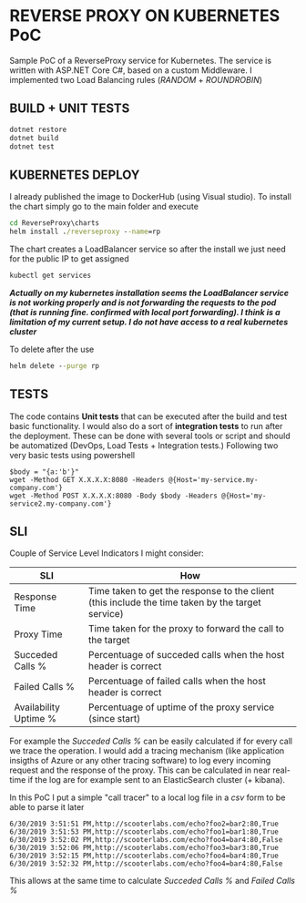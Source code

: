 # REVERSE PROXY ON KUBERNETES PoC

Sample PoC of a ReverseProxy service for Kubernetes.
The service is written with ASP.NET Core C#, based on a custom Middleware.
I implemented two Load Balancing rules (_RANDOM_ + _ROUNDROBIN_)

## BUILD + UNIT TESTS

```cmd
dotnet restore
dotnet build
dotnet test
```

## KUBERNETES DEPLOY

I already published the image to DockerHub (using Visual studio).
To install the chart simply go to the main folder and execute

```cmd
cd ReverseProxy\charts
helm install ./reverseproxy --name=rp
```

The chart creates a LoadBalancer service so after the install we just need for the public IP to get assigned

```cmd
kubectl get services
```

**_Actually on my kubernetes installation seems the LoadBalancer service is not working properly and is not forwarding the requests to the pod (that is running fine. confirmed with local port forwarding). I think is a limitation of my current setup. I do not have access to a real kubernetes cluster_**

To delete after the use

```cmd
helm delete --purge rp
```

## TESTS

The code contains **Unit tests** that can be executed after the build and test basic functionality.
I would also do a sort of **integration tests** to run after the deployment.
These can be done with several tools or script and should be automatized (DevOps, Load Tests + Integration tests.)
Following two very basic tests using powershell

```pshell
$body = "{a:'b'}"
wget -Method GET X.X.X.X:8080 -Headers @{Host='my-service.my-company.com'}
wget -Method POST X.X.X.X:8080 -Body $body -Headers @{Host='my-service2.my-company.com'}
```

## SLI

Couple of Service Level Indicators I might consider:

| SLI                   | How                                                                                              |
| --------------------- | ------------------------------------------------------------------------------------------------ |
| Response Time         | Time taken to get the response to the client (this include the time taken by the target service) |
| Proxy Time            | Time taken for the proxy to forward the call to the target                                       |
| Succeded Calls %      | Percentuage of succeded calls when the host header is correct                                    |
| Failed Calls %        | Percentuage of failed calls when the host header is correct                                      |
| Availability Uptime % | Percentuage of uptime of the proxy service (since start)                                         |

For example the _Succeded Calls %_ can be easily calculated if for every call we trace the operation.
I would add a tracing mechanism (like application insigths of Azure or any other tracing software) to log every incoming request and the response of the proxy.
This can be calculated in near real-time if the log are for example sent to an ElasticSearch cluster (+ kibana).

In this PoC I put a simple "call tracer" to a local log file in a _csv_ form to be able to parse it later

```csv
6/30/2019 3:51:51 PM,http://scooterlabs.com/echo?foo2=bar2:80,True
6/30/2019 3:51:53 PM,http://scooterlabs.com/echo?foo1=bar1:80,True
6/30/2019 3:52:02 PM,http://scooterlabs.com/echo?foo4=bar4:80,False
6/30/2019 3:52:06 PM,http://scooterlabs.com/echo?foo3=bar3:80,True
6/30/2019 3:52:15 PM,http://scooterlabs.com/echo?foo4=bar4:80,True
6/30/2019 3:52:32 PM,http://scooterlabs.com/echo?foo4=bar4:80,False
```

This allows at the same time to calculate _Succeded Calls %_ and _Failed Calls %_
